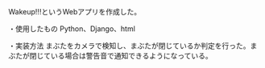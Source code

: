 Wakeup!!!というWebアプリを作成した。<br>
<p>
・使用したもの
Python、Django、html<br>
<p>
・実装方法
まぶたをカメラで検知し、まぶたが閉じているか判定を行った。まぶたが閉じている場合は警告音で通知できるようになっている。
